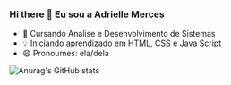 ### Hi there 👋  Eu sou a Adrielle Merces

- 🌱 Cursando Analise e Desenvolvimento de Sistemas
-  💡 Iniciando aprendizado em HTML, CSS e Java Script 
- 😄  Pronoumes: ela/dela

![Anurag's GitHub stats](https://github-readme-stats.vercel.app/api?username=adriellemerces&show_icons=true&bg_color=00000000)
